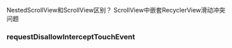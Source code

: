 NestedScrollView和ScrollView区别？
ScrollView中嵌套RecyclerView滑动冲突问题
### requestDisallowInterceptTouchEvent
